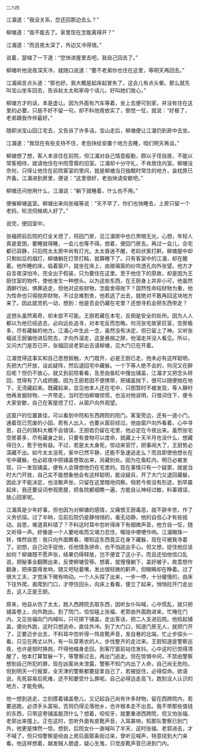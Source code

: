     二八四 

   江湄道：“我没关系，您还回那边去么？”

   柳塘道：“我不能去了。家里现在怎能离得开？”

   江湄道：“而且夜太深了，外边又冷得很。”

   说着，瑟缩了一下道：“您快进屋里去吧，我自己回去了。”

   柳塘听他说夜深天冷，就随口说道：“要不老弟你也住在这里，等明天再回去。”

   江湄闻言点头道：“那也好。我大概是起床起冒失了，这会儿有点头晕。那么就先叫宝山坐车回去，告诉赵太太和家母个话儿，好叫她们放心。”

   柳塘方才的话，本是虚让。因为外面有汽车等着，坐上去便可到家，并没有住在这里的必要。只是不好不留一句，却不料他竟依实了，倒觉一怔，就说：“好极了，老弟跟我作伴最好。”

   随即派宝山回江宅去，又告诉了许多话。宝山走后，柳塘便让江湄仍到房中去坐。

   江湄道：“我现在有些支持不住，老伯快给安置个地方去睡，咱们明天再谈。”

   柳塘想了想，客人本该住在前院，但江湄对自己情意殷勤，颇以子侄自居，不能以常客相待，就请他住在中院雪蓉的旧室。江湄却十分守礼，不肯居住内室。柳塘没奈何，只得让他住在前院客室的里间，就是柳塘当日独眠时常住的地方，衾枕原已齐备。江湄进到房里，便说：“这里很好，老伯快请安歇吧。”

   柳塘还问他用什么，江湄说：“躺下就睡着，什么也不用。”

   便催柳塘返室。柳塘出来向张福等说：“天不早了，你们也快睡去，上房只留一个老妈，轮流伺候病人好了。”

   说完，便回室中。

   张福把前后院的灯全关熄了，将回门房，见江湄房中也已黑暗无光，心想，年轻人真是爱困，要睡就得睡，一会儿也等不得。想着，便回门房去。再过一会儿，合宅都已寂静，只后院太太房中尚有灯光。太太昏迷不醒，老妈伏案打鼾。柳塘屋中却只剩如豆的烟灯，柳塘躺在灯旁打盹，就算睡下了。只有客室中的江湄，却在醒着。他所睡的床，临着窗户，就坐在床上，由玻璃窗的纱帘透孔向外张望。他方才自言夜深怕冷，完全出于假装，只为要住在这里。至于他住下的原故，却是因为王厨住室的物件，使他发生一种想头。以为这些东西，在王厨身上并非小可，他虽然酒醉行凶，惧罪逃走，但他对这些财物，怎能舍得抛下？固然性命较财物为重，他为性命也只得抛弃财物，不过总难割舍，他若逃了出去，就绝对不敢再回这块地方来了。因此就灵机一动，想到：他是否会仍藏在宅里？还想寻机会把东西带走？

   这想头虽然离奇，却未尝不可能。王厨若藏在本宅，反倒是安全的处所。因为人人都以为他已经逃去，必向远处追寻，对本宅反而忽略。何况张宅故家巨室，空房极多，尽有藏躲的地方。江湄心中生此一念，虽然没有决定，但已留上了神。又听张福说王厨骗他进后院去，才向外溜走，这是悬揣之辞，他溜走并没人看见。所以，又问大门是否已开，张福回说老郭出去请柳塘，见大门已在开着。

   江湄觉得这事实和自己思想抵触，大门既开，必是王厨已走，他未必有这样聪明，先把大门开放，设此疑阵，然后退回宅中藏躲。一个下等人绝不会的，何况又在醉后呢？但仍不放心，就又到前院看看，及至由鱼缸中搜出铺盖，江湄才又把念头转回，觉得有了八成把握。因为王厨若因不便携带，把铺盖抛下，很可以随便抛在地下，无须藏起来。既藏起来，显见他本人还在宅中，只图暂时不被发现，等人静时他再发掘财物，一齐带走。当时恐怕柳塘惊慌，也没对他说明，只借词住下，便令大家安歇，自己在客屋熄了灯，从窗户向外观望。

   这窗户的位置甚佳，可以看到中院和东西跨院的院门。客室旁边，还有一道小门，通着现已荒废的小园，若有人出入，也要从窗前经过。他由窗户向外看着，心中寻思，自己的猜料大概不会错误，王厨若仍留在宅里，他必定在今夜出来。虽然张宅空房甚多，尽有藏身之处，只要有食物可以度命，就藏上十天半月也没什么，想藏得日久，愈于他有益。不过，若是太太身死，惊动来官厅，把事闹大了，王厨势必深藏不出。如今太太没死，家中已然平静，还能不急速逃走么？而且即使他想长在宅中藏躲，也必趁夜中把铺盖卷取出来，另藏别处。因为在鱼缸内，明日必被发现，只一发现铺盖，便有人会猜想他仍在宅里的。现在事情只有一个疑窦，就是当时大门开放，自己实不能想象他会有这样聪明，能设疑兵，开了大门又退回藏躲，因此才不能决定，也没敢声张，只留在这里暗地伺察。倘若今夜没有形迹，到早晨起床，我还要设词参观房屋，把各院都细瞧一遍，方能自认神经过敏，料事错误，放心回家呢。

   江湄真是少年好事，但也因为对柳塘的感情，又痛恨王厨毒恶，就不辞辛苦，作了义务侦探。过了半晌，见前后院仍是静悄悄的，毫无动静，他的自信心才有些摇动。自思，难道真料错了？不料这时耳中忽听得床下有细微声音，他方自一怔，随又听得一声。好像是一个人要呛咳而又竭力忍住，喉咙中哽哽作响。江湄眼珠一转，悚然自思：我只向外面瞧看，哪知这东西竟正在身下藏躲，现在可被我寻着了。初想，自己动手捉他，任他情急拼命，也不怕逃出手心。但又想，捉住他应该如何？柳塘既不愿声张，结果仍得释放，岂不便宜了这小子。而且还怕他信口乱说，把秘事全翻腾出来，反使柳塘受辱。想着，就慢慢躺下，盖好被子，故意想作翻身，把床震得发响，随又吧哒着嘴，发出很轻微的鼾声，但眼睛却在睁着。过了很大工夫，才觉床下微有响动。一个人头探了出来，一步一停，十分缓慢的，由床下往外爬，直爬到门口，才停住回头，向床上看看，便立了起来，悄悄拉开门走出去，这人正是王厨。

   原来，他自从伤了太太，跑入西跨院去取东西，因听女仆叫喊，心中慌乱，就只把铺盖卷上，向外跑出。到了院门，恰恰碰上张福、老郭由外面跑进来，忙掩在门内，又见张福向门内喊叫，只可掷下铺盖，走出答话，把二人支进后院。他拾起铺盖，便向外跑，这时只想逃命，直往外冲。到了大门口，知道门房无人，就把门开了，正要迈步出去，不料耳中忽听得一阵皮靴声音，发自巷的北端，忙止步探头一看，只见在两丈以外，有一队穿黑衣的人，步伐整齐的走过来。王厨知道是警察巡夜，也许是按时换岗，吓得他缩身走回，到客厅窗前站住发抖。心中这时已惊得清醒了，他本打算暂躲一下，等警察过去，再出门逃走。但在惊惧中间，不禁由警察想到自己所犯的罪，现在凶案尚未泄露，警察不知门内出了人命，自己尚无危险。但到明天一行报案，全天津的警察都要捉拿自己了，若被捉住，必得偿命。欲语说，先死容易后死难，还不知要受什么罪呢。自己必得远走高飞，跑到没人认识的地方，才能免祸。

   他一想到逃走，立刻摸着铺盖卷儿，又记起自己尚有许多财物，留在西跨院内，若要逃跑，必须手头富裕，否则仍得沦落他乡，也许根本走不出去。我不带那些值钱的东西，只带这卷铺盖能顶什么？想着，咬咬牙，就要重进西跨院，但又怕张福、老郭出来撞上。正在这时，忽听外面有皮靴声音，入耳甚响，知那队警察已到门外，他更是悚然一惊。想到，后院女仆一直喊叫了半天，这时张福、老郭进去，才不喊了，但只怕警察是经由上房后面那条街过来，曾听见喊声，特意绕到大门来看。他这样想着，越发贼人胆虚，疑心生鬼，只觉皮靴声音已进到门内。

